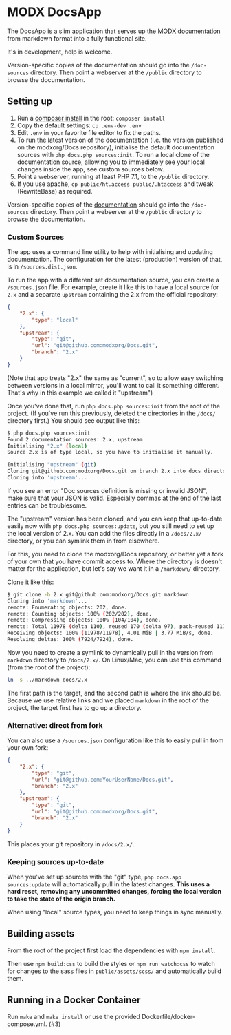 # MODX DocsApp

The DocsApp is a slim application that serves up the [MODX documentation](https://github.com/Mark-H/Docs) from markdown format into a fully functional site.

It's in development, help is welcome.

Version-specific copies of the documentation should go into the `/doc-sources` directory. Then point a webserver at the `/public` directory to browse the documentation.


## Setting up

1. Run a [composer install](https://getcomposer.org) in the root: `composer install`
2. Copy the default settings: `cp .env-dev .env`
3. Edit `.env` in your favorite file editor to fix the paths. 
4. To run the latest version of the documentation (i.e. the version published on the modxorg/Docs repository), initialise the default documentation sources with `php docs.php sources:init`. To run a local clone of the documentation source, allowing you to immediately see your local changes inside the app, see custom sources below.
5. Point a webserver, running at least PHP 7.1, to the `/public` directory. 
6. If you use apache, `cp public/ht.access public/.htaccess` and tweak (RewriteBase) as required.

Version-specific copies of the [documentation](https://github.com/Mark-H/Docs) should go into the `/doc-sources` directory. Then point a webserver at the `/public` directory to browse the documentation.

### Custom Sources

The app uses a command line utility to help with initialising and updating documentation. The configuration for the latest (production) version of that, is in `/sources.dist.json`.

To run the app with a different set documentation source, you can create a `/sources.json` file. For example, create it like this to have a local source for `2.x` and a separate `upstream` containing the 2.x from the official repository:

```json
{
    "2.x": {
        "type": "local"
    },
    "upstream": {
        "type": "git",
        "url": "git@github.com:modxorg/Docs.git",
        "branch": "2.x"
    }
}
```

(Note that app treats "2.x" the same as "current", so to allow easy switching between versions in a local mirror, you'll want to call it something different. That's why in this example we called it "upstream")

Once you've done that, run `php docs.php sources:init` from the root of the project. (If you've run this previously, deleted the directories in the `/docs/` directory first.) You should see output like this:

```bash
$ php docs.php sources:init
Found 2 documentation sources: 2.x, upstream
Initialising "2.x" (local)
Source 2.x is of type local, so you have to initialise it manually.

Initialising "upstream" (git)
Cloning git@github.com:modxorg/Docs.git on branch 2.x into docs directory upstream...
Cloning into 'upstream'...
```

If you see an error "Doc sources definition is missing or invalid JSON", make sure that your JSON is valid. Especially commas at the end of the last entries can be troublesome.

The "upstream" version has been cloned, and you can keep that up-to-date easily now with `php docs.php sources:update`, but you still need to set up the local version of 2.x. You can add the files directly in a `/docs/2.x/` directory, or you can symlink them in from elsewhere. 

For this, you need to clone the modxorg/Docs repository, or better yet a fork of your own that you have commit access to. Where the directory is doesn't matter for the application, but let's say we want it in a `/markdown/` directory. 

Clone it like this: 

```bash
$ git clone -b 2.x git@github.com:modxorg/Docs.git markdown
Cloning into 'markdown'...
remote: Enumerating objects: 202, done.
remote: Counting objects: 100% (202/202), done.
remote: Compressing objects: 100% (104/104), done.
remote: Total 11978 (delta 110), reused 170 (delta 97), pack-reused 11776
Receiving objects: 100% (11978/11978), 4.01 MiB | 3.77 MiB/s, done.
Resolving deltas: 100% (7924/7924), done.
```

Now you need to create a symlink to dynamically pull in the version from `markdown` directory to `/docs/2.x/`. On Linux/Mac, you can use this command (from the root of the project):

```bash
ln -s ../markdown docs/2.x
```

The first path is the target, and the second path is where the link should be. Because we use relative links and we placed `markdown` in the root of the project, the target first has to go up a directory. 

### Alternative: direct from fork

You can also use a `/sources.json` configuration like this to easily pull in from your own fork:

```json
{
    "2.x": {
        "type": "git",
        "url": "git@github.com:YourUserName/Docs.git",
        "branch": "2.x"
    },
    "upstream": {
        "type": "git",
        "url": "git@github.com:modxorg/Docs.git",
        "branch": "2.x"
    }
}
```

This places your git repository in `/docs/2.x/`.

### Keeping sources up-to-date

When you've set up sources with the "git" type, `php docs.app sources:update` will automatically pull in the latest changes. **This uses a hard reset, removing any uncommitted changes, forcing the local version to take the state of the origin branch.**

When using "local" source types, you need to keep things in sync manually.

## Building assets

From the root of the project first load the dependencies with `npm install`. 

Then use `npm build:css` to build the styles or `npm run watch:css` to watch for changes to the sass files in `public/assets/scss/` and automatically build them.

## Running in a Docker Container

Run `make` and `make install` or use the provided Dockerfile/docker-compose.yml. (#3)

